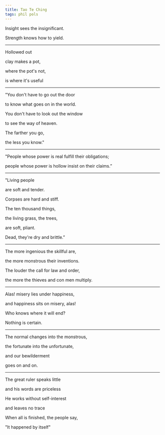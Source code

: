 ```yaml
---
title: Tao Te Ching
tags: phil pols
---
```



Insight sees the insignificant.

Strength knows how to yield.

---

Hollowed out

clay makes a pot, 

where the pot's not,

is where it's useful


---



"You don't have to go out the door

to know what goes on in the world.

You don't have to look out the window

to see the way of heaven.

The farther you go,

the less you know."

---

"People whose power is real fulfill their obligations;

people whose power is hollow insist on their claims.”

---

"Living people

are soft and tender.

Corpses are hard and stiff.

The ten thousand things,

the living grass, the trees,

are soft, pliant.

Dead, they're dry and brittle.”

---

The more ingenious the skillful are,

the more monstrous their inventions.

The louder the call for law and order,

the more the thieves and con men multiply.

---

Alas! misery lies under happiness,

and happiness sits on misery, alas!

Who knows where it will end?

Nothing is certain.

---

The normal changes into the monstrous,

the fortunate into the unfortunate,

and our bewilderment

goes on and on.

---

The great ruler speaks little

and his words are priceless

He works without self-interest

and leaves no trace

When all is finished, the people say,

"It happened by itself"

